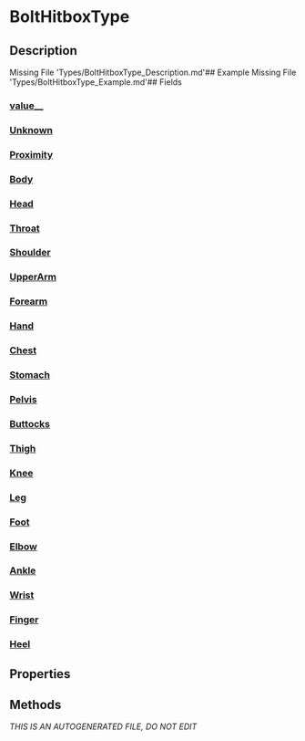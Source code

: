 # BoltHitboxType
## Description
Missing File 'Types/BoltHitboxType_Description.md'## Example
Missing File 'Types/BoltHitboxType_Example.md'## Fields
### [value__](BoltHitboxType/F/value__.md)
### [Unknown](BoltHitboxType/F/Unknown.md)
### [Proximity](BoltHitboxType/F/Proximity.md)
### [Body](BoltHitboxType/F/Body.md)
### [Head](BoltHitboxType/F/Head.md)
### [Throat](BoltHitboxType/F/Throat.md)
### [Shoulder](BoltHitboxType/F/Shoulder.md)
### [UpperArm](BoltHitboxType/F/UpperArm.md)
### [Forearm](BoltHitboxType/F/Forearm.md)
### [Hand](BoltHitboxType/F/Hand.md)
### [Chest](BoltHitboxType/F/Chest.md)
### [Stomach](BoltHitboxType/F/Stomach.md)
### [Pelvis](BoltHitboxType/F/Pelvis.md)
### [Buttocks](BoltHitboxType/F/Buttocks.md)
### [Thigh](BoltHitboxType/F/Thigh.md)
### [Knee](BoltHitboxType/F/Knee.md)
### [Leg](BoltHitboxType/F/Leg.md)
### [Foot](BoltHitboxType/F/Foot.md)
### [Elbow](BoltHitboxType/F/Elbow.md)
### [Ankle](BoltHitboxType/F/Ankle.md)
### [Wrist](BoltHitboxType/F/Wrist.md)
### [Finger](BoltHitboxType/F/Finger.md)
### [Heel](BoltHitboxType/F/Heel.md)
## Properties
## Methods

*THIS IS AN AUTOGENERATED FILE, DO NOT EDIT*
